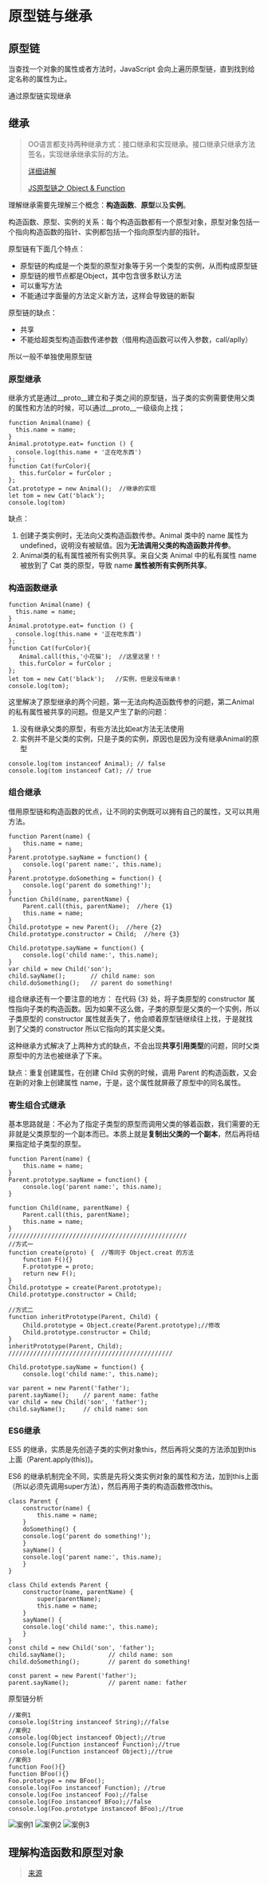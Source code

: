 # 原型链与继承

## 原型链

当查找一个对象的属性或者方法时，JavaScript 会向上遍历原型链，直到找到给定名称的属性为止。

通过原型链实现继承

## 继承

> OO语言都支持两种继承方式：接口继承和实现继承。接口继承只继承方法签名，实现继承继承实际的方法。
>
> [详细讲解](https://juejin.im/post/58f94c9bb123db411953691b#heading-10)
>
> [JS原型链之 Object & Function](https://segmentfault.com/a/1190000012553959)

理解继承需要先理解三个概念：**构造函数**、**原型**以及**实例**。

构造函数、原型、实例的关系：每个构造函数都有一个原型对象，原型对象包括一个指向构造函数的指针、实例都包括一个指向原型内部的指针。

原型链有下面几个特点：

* 原型链的构成是一个类型的原型对象等于另一个类型的实例，从而构成原型链
* 原型链的根节点都是Object，其中包含很多默认方法
* 可以重写方法
* 不能通过字面量的方法定义新方法，这样会导致链的断裂

原型链的缺点：

* 共享
* 不能给超类型构造函数传递参数（借用构造函数可以传入参数，call/aplly）

所以一般不单独使用原型链

### 原型继承

继承方式是通过__proto__建立和子类之间的原型链，当子类的实例需要使用父类的属性和方法的时候，可以通过__proto__一级级向上找；

```JS
function Animal(name) {
  this.name = name;
}
Animal.prototype.eat= function () {
  console.log(this.name + '正在吃东西')
};
function Cat(furColor){
   this.furColor = furColor ;
};
Cat.prototype = new Animal();  //继承的实现
let tom = new Cat('black');
console.log(tom)
```

缺点：

1. 创建子类实例时，无法向父类构造函数传参。Animal 类中的 name 属性为undefined，说明没有被赋值。因为**无法调用父类的构造函数并传参**。
2. Animal类的私有属性被所有实例共享。来自父类 Animal 中的私有属性 name 被放到了 Cat 类的原型，导致 name **属性被所有实例所共享**。

### 构造函数继承

```JS
function Animal(name) {
  this.name = name;
}
Animal.prototype.eat= function () {
  console.log(this.name + '正在吃东西')
};
function Cat(furColor){
   Animal.call(this,'小花猫');  //这里这里！！
   this.furColor = furColor ;
};
let tom = new Cat('black');   //实例，但是没有继承！
console.log(tom);
```

这里解决了原型继承的两个问题，第一无法向构造函数传参的问题，第二Animal的私有属性被共享的问题。但是又产生了新的问题：

1. 没有继承父类的原型，有些方法比如eat方法无法使用
2. 实例并不是父类的实例，只是子类的实例，原因也是因为没有继承Animal的原型

```JS
console.log(tom instanceof Animal); // false
console.log(tom instanceof Cat); // true
```

### 组合继承

借用原型链和构造函数的优点，让不同的实例既可以拥有自己的属性，又可以共用方法。

```JS
function Parent(name) {
    this.name = name;
}
Parent.prototype.sayName = function() {
    console.log('parent name:', this.name);
}
Parent.prototype.doSomething = function() {
    console.log('parent do something!');
}
function Child(name, parentName) {
    Parent.call(this, parentName);  //here {1}
    this.name = name;
}
Child.prototype = new Parent();  //here {2}
Child.prototype.constructor = Child;  //here {3}

Child.prototype.sayName = function() {
    console.log('child name:', this.name);
}
var child = new Child('son');
child.sayName();       // child name: son
child.doSomething();   // parent do something!
```

组合继承还有一个要注意的地方：
在代码 {3} 处，将子类原型的 constructor 属性指向子类的构造函数。因为如果不这么做，子类的原型是父类的一个实例，所以子类原型的 constructor 属性就丢失了，他会顺着原型链继续往上找，于是就找到了父类的 constructor 所以它指向的其实是父类。

这种继承方式解决了上两种方式的缺点，不会出现**共享引用类型**的问题，同时父类原型中的方法也被继承了下来。

缺点：重复创建属性，在创建 Child 实例的时候，调用 Parent 的构造函数，又会在新的对象上创建属性 name，于是，这个属性就屏蔽了原型中的同名属性。

### 寄生组合式继承

基本思路就是：不必为了指定子类型的原型而调用父类的够着函数，我们需要的无非就是父类原型的一个副本而已。本质上就是**复制出父类的一个副本**，然后再将结果指定给子类型的原型。

```JS
function Parent(name) {
    this.name = name;
}
Parent.prototype.sayName = function() {
    console.log('parent name:', this.name);
}

function Child(name, parentName) {
    Parent.call(this, parentName);  
    this.name = name;
}
//////////////////////////////////////////////////
//方式一
function create(proto) {  //等同于 Object.creat 的方法
    function F(){}
    F.prototype = proto;
    return new F();
}
Child.prototype = create(Parent.prototype);
Child.prototype.constructor = Child;

//方式二
function inheritPrototype(Parent, Child) {
    Child.prototype = Object.create(Parent.prototype);//修改
    Child.prototype.constructor = Child;
}
inheritPrototype(Parent, Child);
//////////////////////////////////////////////

Child.prototype.sayName = function() {
    console.log('child name:', this.name);

var parent = new Parent('father');
parent.sayName();    // parent name: fathe
var child = new Child('son', 'father');
child.sayName();     // child name: son
```

### ES6继承

ES5 的继承，实质是先创造子类的实例对象this，然后再将父类的方法添加到this上面（Parent.apply(this))。

ES6 的继承机制完全不同，实质是先将父类实例对象的属性和方法，加到this上面（所以必须先调用super方法），然后再用子类的构造函数修改this。

```JS
class Parent {
    constructor(name) {
        this.name = name;
    }
    doSomething() {
    console.log('parent do something!');
    }
    sayName() {
    console.log('parent name:', this.name);
    }
}

class Child extends Parent {
    constructor(name, parentName) {
        super(parentName);
        this.name = name;
    }
    sayName() {
    console.log('child name:', this.name);
    }
}
const child = new Child('son', 'father');
child.sayName();            // child name: son
child.doSomething();        // parent do something!

const parent = new Parent('father');
parent.sayName();           // parent name: father
```

原型链分析

```JS
//案例1
console.log(String instanceof String);//false
//案例2
console.log(Object instanceof Object);//true
console.log(Function instanceof Function);//true
console.log(Function instanceof Object);//true
//案例3
function Foo(){}
function BFoo(){}
Foo.prototype = new BFoo();
console.log(Foo instanceof Function); //true
console.log(Foo instanceof Foo);//false
console.log(Foo instanceof BFoo);//false
console.log(Foo.prototype instanceof BFoo);//true
```

![案例1](../images/原型链1.jpg)
![案例2](../images/原型链2.jpg)
![案例3](../images/原型链3.jpg)

## 理解构造函数和原型对象

> [来源](https://juejin.im/post/59ab6c16f265da2476425745)
